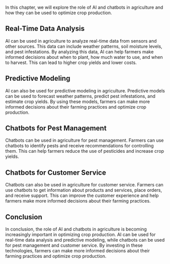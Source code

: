 
In this chapter, we will explore the role of AI and chatbots in agriculture and how they can be used to optimize crop production.

Real-Time Data Analysis
-----------------------

AI can be used in agriculture to analyze real-time data from sensors and other sources. This data can include weather patterns, soil moisture levels, and pest infestations. By analyzing this data, AI can help farmers make informed decisions about when to plant, how much water to use, and when to harvest. This can lead to higher crop yields and lower costs.

Predictive Modeling
-------------------

AI can also be used for predictive modeling in agriculture. Predictive models can be used to forecast weather patterns, predict pest infestations, and estimate crop yields. By using these models, farmers can make more informed decisions about their farming practices and optimize crop production.

Chatbots for Pest Management
----------------------------

Chatbots can be used in agriculture for pest management. Farmers can use chatbots to identify pests and receive recommendations for controlling them. This can help farmers reduce the use of pesticides and increase crop yields.

Chatbots for Customer Service
-----------------------------

Chatbots can also be used in agriculture for customer service. Farmers can use chatbots to get information about products and services, place orders, and receive support. This can improve the customer experience and help farmers make more informed decisions about their farming practices.

Conclusion
----------

In conclusion, the role of AI and chatbots in agriculture is becoming increasingly important in optimizing crop production. AI can be used for real-time data analysis and predictive modeling, while chatbots can be used for pest management and customer service. By investing in these technologies, farmers can make more informed decisions about their farming practices and optimize crop production.
